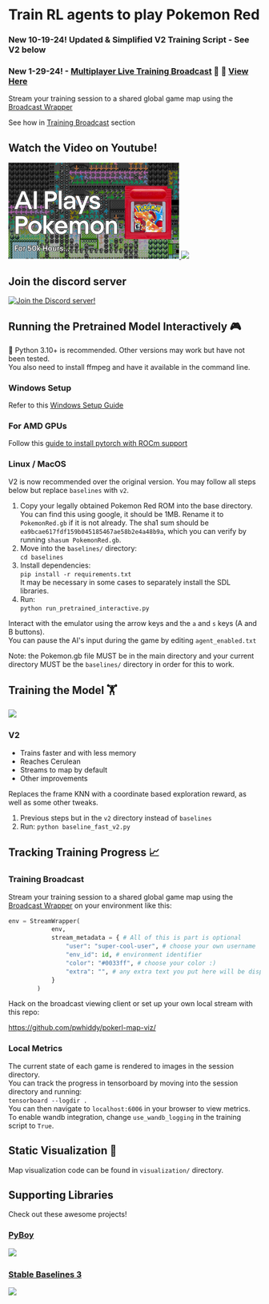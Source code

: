 # Train RL agents to play Pokemon Red

### New 10-19-24! Updated & Simplified V2 Training Script - See V2 below
### New 1-29-24! - [Multiplayer Live Training Broadcast](https://github.com/pwhiddy/pokerl-map-viz/)  🎦 🔴 [View Here](https://pwhiddy.github.io/pokerl-map-viz/)
Stream your training session to a shared global game map using the [Broadcast Wrapper](/baselines/stream_agent_wrapper.py)  

See how in [Training Broadcast](#training-broadcast) section
  
## Watch the Video on Youtube! 

<p float="left">
  <a href="https://youtu.be/DcYLT37ImBY">
    <img src="/assets/youtube.jpg?raw=true" height="192">
  </a>
  <a href="https://youtu.be/DcYLT37ImBY">
    <img src="/assets/poke_map.gif?raw=true" height="192">
  </a>
</p>

## Join the discord server
[![Join the Discord server!](https://invidget.switchblade.xyz/RvadteZk4G)](http://discord.gg/RvadteZk4G)
  
## Running the Pretrained Model Interactively 🎮  
🐍 Python 3.10+ is recommended. Other versions may work but have not been tested.   
You also need to install ffmpeg and have it available in the command line.

### Windows Setup
Refer to this [Windows Setup Guide](windows-setup-guide.md)

### For AMD GPUs
Follow this [guide to install pytorch with ROCm support](https://rocm.docs.amd.com/projects/radeon/en/latest/docs/install/wsl/howto_wsl.html)

### Linux / MacOS

V2 is now recommended over the original version. You may follow all steps below but replace `baselines` with `v2`.

1. Copy your legally obtained Pokemon Red ROM into the base directory. You can find this using google, it should be 1MB. Rename it to `PokemonRed.gb` if it is not already. The sha1 sum should be `ea9bcae617fdf159b045185467ae58b2e4a48b9a`, which you can verify by running `shasum PokemonRed.gb`. 
2. Move into the `baselines/` directory:  
 ```cd baselines```  
3. Install dependencies:  
```pip install -r requirements.txt```  
It may be necessary in some cases to separately install the SDL libraries.  
4. Run:  
```python run_pretrained_interactive.py```
  
Interact with the emulator using the arrow keys and the `a` and `s` keys (A and B buttons).  
You can pause the AI's input during the game by editing `agent_enabled.txt`

Note: the Pokemon.gb file MUST be in the main directory and your current directory MUST be the `baselines/` directory in order for this to work.

## Training the Model 🏋️ 

<img src="/assets/grid.png?raw=true" height="156">


### V2

- Trains faster and with less memory
- Reaches Cerulean
- Streams to map by default
- Other improvements

Replaces the frame KNN with a coordinate based exploration reward, as well as some other tweaks.
1. Previous steps but in the `v2` directory instead of `baselines`
2. Run:
```python baseline_fast_v2.py```

## Tracking Training Progress 📈

### Training Broadcast
Stream your training session to a shared global game map using the [Broadcast Wrapper](/baselines/stream_agent_wrapper.py) on your environment like this:
```python
env = StreamWrapper(
            env, 
            stream_metadata = { # All of this is part is optional
                "user": "super-cool-user", # choose your own username
                "env_id": id, # environment identifier
                "color": "#0033ff", # choose your color :)
                "extra": "", # any extra text you put here will be displayed
            }
        )
```

Hack on the broadcast viewing client or set up your own local stream with this repo:  
  
https://github.com/pwhiddy/pokerl-map-viz/

### Local Metrics
The current state of each game is rendered to images in the session directory.   
You can track the progress in tensorboard by moving into the session directory and running:  
```tensorboard --logdir .```  
You can then navigate to `localhost:6006` in your browser to view metrics.  
To enable wandb integration, change `use_wandb_logging` in the training script to `True`.

## Static Visualization 🐜
Map visualization code can be found in `visualization/` directory.

## Supporting Libraries
Check out these awesome projects!
### [PyBoy](https://github.com/Baekalfen/PyBoy)
<a href="https://github.com/Baekalfen/PyBoy">
  <img src="/assets/pyboy.svg" height="64">
</a>

### [Stable Baselines 3](https://github.com/DLR-RM/stable-baselines3)
<a href="https://github.com/DLR-RM/stable-baselines3">
  <img src="/assets/sblogo.png" height="64">
</a>
